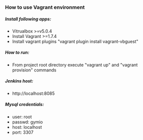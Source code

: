 ### How to use Vagrant environment

##### Install following apps:
 * Vitrualbox >=v5.0.4
 * Install Vagrant >=1.7.4
 * Install vagrant plugins "vagrant plugin install vagrant-vbguest"
##### How to run:
* From project root directory execute "vagrant up" and "vagrant provision" commands

##### Jenkins host:
  * http://localhost:8085
##### Mysql credentials:
 * user:    root
 * passwd:  gymio
 * host:    localhost
 * port:    3307




 

